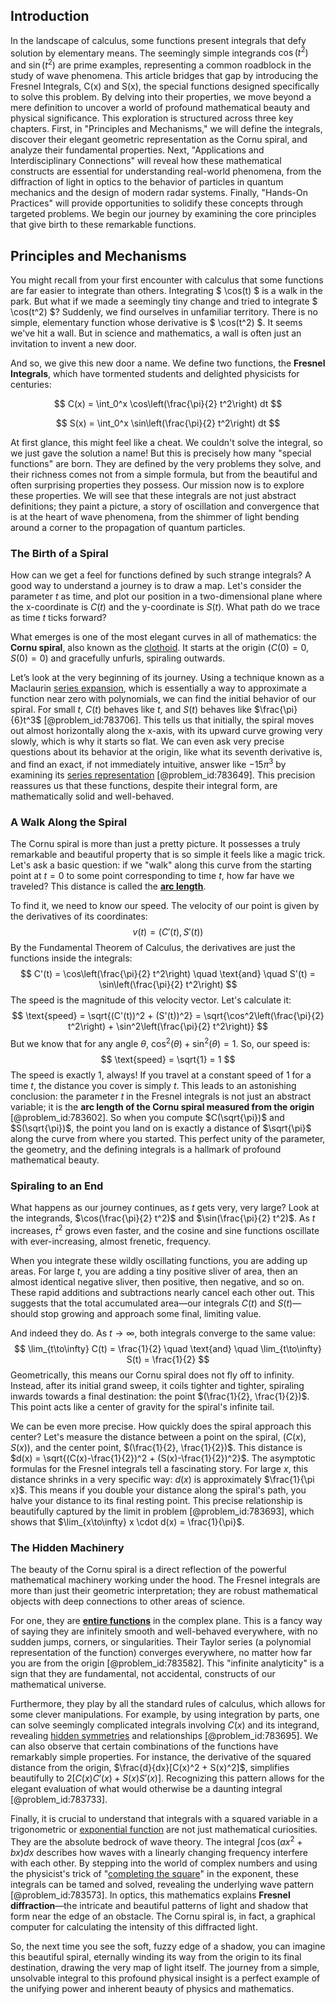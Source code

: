 ## Introduction
In the landscape of calculus, some functions present integrals that defy solution by elementary means. The seemingly simple integrands $\cos(t^2)$ and $\sin(t^2)$ are prime examples, representing a common roadblock in the study of wave phenomena. This article bridges that gap by introducing the Fresnel Integrals, C(x) and S(x), the special functions designed specifically to solve this problem. By delving into their properties, we move beyond a mere definition to uncover a world of profound mathematical beauty and physical significance. This exploration is structured across three key chapters. First, in "Principles and Mechanisms," we will define the integrals, discover their elegant geometric representation as the Cornu spiral, and analyze their fundamental properties. Next, "Applications and Interdisciplinary Connections" will reveal how these mathematical constructs are essential for understanding real-world phenomena, from the diffraction of light in optics to the behavior of particles in quantum mechanics and the design of modern radar systems. Finally, "Hands-On Practices" will provide opportunities to solidify these concepts through targeted problems. We begin our journey by examining the core principles that give birth to these remarkable functions.

## Principles and Mechanisms

You might recall from your first encounter with calculus that some functions are far easier to integrate than others. Integrating $ \cos(t) $ is a walk in the park. But what if we made a seemingly tiny change and tried to integrate $ \cos(t^2) $? Suddenly, we find ourselves in unfamiliar territory. There is no simple, elementary function whose derivative is $ \cos(t^2) $. It seems we've hit a wall. But in science and mathematics, a wall is often just an invitation to invent a new door.

And so, we give this new door a name. We define two functions, the **Fresnel Integrals**, which have tormented students and delighted physicists for centuries:

$$
C(x) = \int_0^x \cos\left(\frac{\pi}{2} t^2\right) dt
$$

$$
S(x) = \int_0^x \sin\left(\frac{\pi}{2} t^2\right) dt
$$

At first glance, this might feel like a cheat. We couldn't solve the integral, so we just gave the solution a name! But this is precisely how many "special functions" are born. They are defined by the very problems they solve, and their richness comes not from a simple formula, but from the beautiful and often surprising properties they possess. Our mission now is to explore these properties. We will see that these integrals are not just abstract definitions; they paint a picture, a story of oscillation and convergence that is at the heart of wave phenomena, from the shimmer of light bending around a corner to the propagation of quantum particles.

### The Birth of a Spiral

How can we get a feel for functions defined by such strange integrals? A good way to understand a journey is to draw a map. Let's consider the parameter $t$ as time, and plot our position in a two-dimensional plane where the x-coordinate is $C(t)$ and the y-coordinate is $S(t)$. What path do we trace as time $t$ ticks forward?

What emerges is one of the most elegant curves in all of mathematics: the **Cornu spiral**, also known as the [clothoid](@article_id:165738). It starts at the origin $(C(0)=0, S(0)=0)$ and gracefully unfurls, spiraling outwards.

Let’s look at the very beginning of its journey. Using a technique known as a Maclaurin [series expansion](@article_id:142384), which is essentially a way to approximate a function near zero with polynomials, we can find the initial behavior of our spiral. For small $t$, $C(t)$ behaves like $t$, and $S(t)$ behaves like $\frac{\pi}{6}t^3$ [@problem_id:783706]. This tells us that initially, the spiral moves out almost horizontally along the x-axis, with its upward curve growing very slowly, which is why it starts so flat. We can even ask very precise questions about its behavior at the origin, like what its seventh derivative is, and find an exact, if not immediately intuitive, answer like $-15\pi^3$ by examining its [series representation](@article_id:175366) [@problem_id:783649]. This precision reassures us that these functions, despite their integral form, are mathematically solid and well-behaved.

### A Walk Along the Spiral

The Cornu spiral is more than just a pretty picture. It possesses a truly remarkable and beautiful property that is so simple it feels like a magic trick. Let's ask a basic question: if we "walk" along this curve from the starting point at $t=0$ to some point corresponding to time $t$, how far have we traveled? This distance is called the **[arc length](@article_id:142701)**.

To find it, we need to know our speed. The velocity of our point is given by the derivatives of its coordinates:
$$
v(t) = (C'(t), S'(t))
$$
By the Fundamental Theorem of Calculus, the derivatives are just the functions inside the integrals:
$$
C'(t) = \cos\left(\frac{\pi}{2} t^2\right) \quad \text{and} \quad S'(t) = \sin\left(\frac{\pi}{2} t^2\right)
$$
The speed is the magnitude of this velocity vector. Let's calculate it:
$$
\text{speed} = \sqrt{(C'(t))^2 + (S'(t))^2} = \sqrt{\cos^2\left(\frac{\pi}{2} t^2\right) + \sin^2\left(\frac{\pi}{2} t^2\right)}
$$
But we know that for any angle $\theta$, $\cos^2(\theta) + \sin^2(\theta) = 1$. So, our speed is:
$$
\text{speed} = \sqrt{1} = 1
$$
The speed is exactly 1, always! If you travel at a constant speed of 1 for a time $t$, the distance you cover is simply $t$. This leads to an astonishing conclusion: the parameter $t$ in the Fresnel integrals is not just an abstract variable; it is the **arc length of the Cornu spiral measured from the origin** [@problem_id:783602]. So when you compute $C(\sqrt{\pi})$ and $S(\sqrt{\pi})$, the point you land on is exactly a distance of $\sqrt{\pi}$ along the curve from where you started. This perfect unity of the parameter, the geometry, and the defining integrals is a hallmark of profound mathematical beauty.

### Spiraling to an End

What happens as our journey continues, as $t$ gets very, very large? Look at the integrands, $\cos(\frac{\pi}{2} t^2)$ and $\sin(\frac{\pi}{2} t^2)$. As $t$ increases, $t^2$ grows even faster, and the cosine and sine functions oscillate with ever-increasing, almost frenetic, frequency.

When you integrate these wildly oscillating functions, you are adding up areas. For large $t$, you are adding a tiny positive sliver of area, then an almost identical negative sliver, then positive, then negative, and so on. These rapid additions and subtractions nearly cancel each other out. This suggests that the total accumulated area—our integrals $C(t)$ and $S(t)$—should stop growing and approach some final, limiting value.

And indeed they do. As $t \to \infty$, both integrals converge to the same value:
$$
\lim_{t\to\infty} C(t) = \frac{1}{2} \quad \text{and} \quad \lim_{t\to\infty} S(t) = \frac{1}{2}
$$
Geometrically, this means our Cornu spiral does not fly off to infinity. Instead, after its initial grand sweep, it coils tighter and tighter, spiraling inwards towards a final destination: the point $(\frac{1}{2}, \frac{1}{2})$. This point acts like a center of gravity for the spiral's infinite tail.

We can be even more precise. How quickly does the spiral approach this center? Let's measure the distance between a point on the spiral, $(C(x), S(x))$, and the center point, $(\frac{1}{2}, \frac{1}{2})$. This distance is $d(x) = \sqrt{(C(x)-\frac{1}{2})^2 + (S(x)-\frac{1}{2})^2}$. The asymptotic formulas for the Fresnel integrals tell a fascinating story. For large $x$, this distance shrinks in a very specific way: $d(x)$ is approximately $\frac{1}{\pi x}$. This means if you double your distance along the spiral's path, you halve your distance to its final resting point. This precise relationship is beautifully captured by the limit in problem [@problem_id:783693], which shows that $\lim_{x\to\infty} x \cdot d(x) = \frac{1}{\pi}$.

### The Hidden Machinery

The beauty of the Cornu spiral is a direct reflection of the powerful mathematical machinery working under the hood. The Fresnel integrals are more than just their geometric interpretation; they are robust mathematical objects with deep connections to other areas of science.

For one, they are **[entire functions](@article_id:175738)** in the complex plane. This is a fancy way of saying they are infinitely smooth and well-behaved everywhere, with no sudden jumps, corners, or singularities. Their Taylor series (a polynomial representation of the function) converges everywhere, no matter how far you are from the origin [@problem_id:783582]. This "infinite analyticity" is a sign that they are fundamental, not accidental, constructs of our mathematical universe.

Furthermore, they play by all the standard rules of calculus, which allows for some clever manipulations. For example, by using integration by parts, one can solve seemingly complicated integrals involving $C(x)$ and its integrand, revealing [hidden symmetries](@article_id:146828) and relationships [@problem_id:783695]. We can also observe that certain combinations of the functions have remarkably simple properties. For instance, the derivative of the squared distance from the origin, $\frac{d}{dx}[C(x)^2 + S(x)^2]$, simplifies beautifully to $2[C(x)C'(x) + S(x)S'(x)]$. Recognizing this pattern allows for the elegant evaluation of what would otherwise be a daunting integral [@problem_id:783733].

Finally, it is crucial to understand that integrals with a squared variable in a trigonometric or [exponential function](@article_id:160923) are not just mathematical curiosities. They are the absolute bedrock of wave theory. The integral $\int \cos(ax^2+bx)dx$ describes how waves with a linearly changing frequency interfere with each other. By stepping into the world of complex numbers and using the physicist's trick of "[completing the square](@article_id:264986)" in the exponent, these integrals can be tamed and solved, revealing the underlying wave pattern [@problem_id:783573]. In optics, this mathematics explains **Fresnel diffraction**—the intricate and beautiful patterns of light and shadow that form near the edge of an obstacle. The Cornu spiral is, in fact, a graphical computer for calculating the intensity of this diffracted light.

So, the next time you see the soft, fuzzy edge of a shadow, you can imagine this beautiful spiral, eternally winding its way from the origin to its final destination, drawing the very map of light itself. The journey from a simple, unsolvable integral to this profound physical insight is a perfect example of the unifying power and inherent beauty of physics and mathematics.